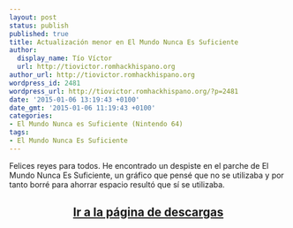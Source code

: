 ```yaml
---
layout: post
status: publish
published: true
title: Actualización menor en El Mundo Nunca Es Suficiente
author:
  display_name: Tío Víctor
  url: http://tiovictor.romhackhispano.org
author_url: http://tiovictor.romhackhispano.org
wordpress_id: 2481
wordpress_url: http://tiovictor.romhackhispano.org/?p=2481
date: '2015-01-06 13:19:43 +0100'
date_gmt: '2015-01-06 11:19:43 +0100'
categories:
- El Mundo Nunca es Suficiente (Nintendo 64)
tags:
- El Mundo Nunca Es Suficiente
---
```

Felices reyes para todos. He encontrado un despiste en el parche de El Mundo 
Nunca Es Suficiente, un gráfico que pensé que no se utilizaba y por tanto borré 
para ahorrar espacio resultó que sí se utilizaba.

<h2 style="text-align: center;"><strong><a href="http://tiovictor.romhackhispano.org/el-mundo-nunca-es-suficiente-n64/descargar/">Ir 
a la página de descargas</a></strong></h2>
